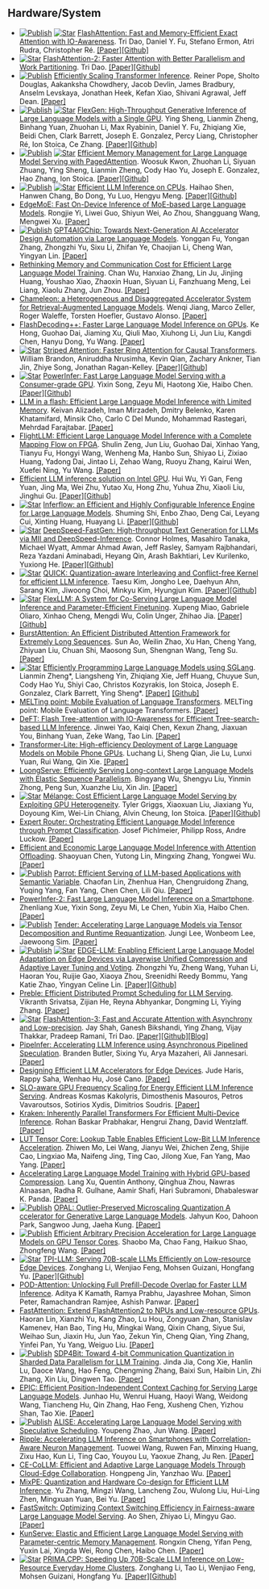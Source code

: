 

## Hardware/System

* [![Publish](https://img.shields.io/badge/Conference-NeurIPS'22-blue)]() [![Star](https://img.shields.io/github/stars/Dao-AILab/flash-attention.svg?style=social&label=Star)](https://github.com/Dao-AILab/flash-attention) [FlashAttention: Fast and Memory-Efficient Exact Attention with IO-Awareness](https://arxiv.org/abs/2205.14135). Tri Dao, Daniel Y. Fu, Stefano Ermon, Atri Rudra, Christopher Ré. [[Paper]](https://arxiv.org/abs/2205.14135)[[Github]](https://github.com/Dao-AILab/flash-attention)
* [![Star](https://img.shields.io/github/stars/Dao-AILab/flash-attention.svg?style=social&label=Star)](https://github.com/Dao-AILab/flash-attention) [FlashAttention-2: Faster Attention with Better Parallelism and Work Partitioning](https://arxiv.org/abs/2307.08691). Tri Dao. [[Paper]](https://arxiv.org/abs/2307.08691)[[Github]](https://github.com/Dao-AILab/flash-attention)
* [![Publish](https://img.shields.io/badge/Conference-MLSys'23%20Outstanding%20Award-blue)]() [Efficiently Scaling Transformer Inference](https://arxiv.org/abs/2211.05102). Reiner Pope, Sholto Douglas, Aakanksha Chowdhery, Jacob Devlin, James Bradbury, Anselm Levskaya, Jonathan Heek, Kefan Xiao, Shivani Agrawal, Jeff Dean. [[Paper]](https://arxiv.org/abs/2211.05102)
* [![Publish](https://img.shields.io/badge/Conference-ICML'23-blue)]() [![Star](https://img.shields.io/github/stars/FMInference/FlexGen.svg?style=social&label=Star)](https://github.com/FMInference/FlexGen) [FlexGen: High-Throughput Generative Inference of Large Language Models with a Single GPU](https://arxiv.org/abs/2303.06865). Ying Sheng, Lianmin Zheng, Binhang Yuan, Zhuohan Li, Max Ryabinin, Daniel Y. Fu, Zhiqiang Xie, Beidi Chen, Clark Barrett, Joseph E. Gonzalez, Percy Liang, Christopher Ré, Ion Stoica, Ce Zhang. [[Paper]](https://arxiv.org/abs/2303.06865)[[Github]](https://github.com/FMInference/FlexGen)
* [![Publish](https://img.shields.io/badge/Conference-SOSP%202023-blue)]() [![Star](https://img.shields.io/github/stars/vllm-project/vllm.svg?style=social&label=Star)](https://github.com/vllm-project/vllm) [Efficient Memory Management for Large Language Model Serving with PagedAttention](https://arxiv.org/abs/2309.06180). Woosuk Kwon, Zhuohan Li, Siyuan Zhuang, Ying Sheng, Lianmin Zheng, Cody Hao Yu, Joseph E. Gonzalez, Hao Zhang, Ion Stoica. [[Paper]](https://arxiv.org/abs/2309.06180)[[Github]](https://github.com/vllm-project/vllm)
* [![Publish](https://img.shields.io/badge/Conference-NeurIPS'23%20ENLSP-blue)]() [![Star](https://img.shields.io/github/stars/intel/intel-extension-for-transformers.svg?style=social&label=Star)](https://github.com/intel/intel-extension-for-transformers) [Efficient LLM Inference on CPUs](https://arxiv.org/abs/2311.00502). Haihao Shen, Hanwen Chang, Bo Dong, Yu Luo, Hengyu Meng. [[Paper]](https://arxiv.org/abs/2311.00502)[[Github]](https://github.com/intel/intel-extension-for-transformers)
* [EdgeMoE: Fast On-Device Inference of MoE-based Large Language Models](https://arxiv.org/abs/2308.14352v1). Rongjie Yi, Liwei Guo, Shiyun Wei, Ao Zhou, Shangguang Wang, Mengwei Xu. [[Paper]](https://arxiv.org/abs/2308.14352v1)
* [![Publish](https://img.shields.io/badge/Conference-ICCAD'23-blue)]() [GPT4AIGChip: Towards Next-Generation AI Accelerator Design Automation via Large Language Models](https://arxiv.org/abs/2309.10730). Yonggan Fu, Yongan Zhang, Zhongzhi Yu, Sixu Li, Zhifan Ye, Chaojian Li, Cheng Wan, Yingyan Lin. [[Paper]](https://arxiv.org/abs/2309.10730)
* [Rethinking Memory and Communication Cost for Efficient Large Language Model Training](https://arxiv.org/abs/2310.06003). Chan Wu, Hanxiao Zhang, Lin Ju, Jinjing Huang, Youshao Xiao, Zhaoxin Huan, Siyuan Li, Fanzhuang Meng, Lei Liang, Xiaolu Zhang, Jun Zhou. [[Paper]](https://arxiv.org/abs/2310.06003)
* [Chameleon: a Heterogeneous and Disaggregated Accelerator System for Retrieval-Augmented Language Models](https://arxiv.org/abs/2310.09949). Wenqi Jiang, Marco Zeller, Roger Waleffe, Torsten Hoefler, Gustavo Alonso. [[Paper]](https://arxiv.org/abs/2310.09949)
* [FlashDecoding++: Faster Large Language Model Inference on GPUs](https://arxiv.org/abs/2311.01282). Ke Hong, Guohao Dai, Jiaming Xu, Qiuli Mao, Xiuhong Li, Jun Liu, Kangdi Chen, Hanyu Dong, Yu Wang. [[Paper]](https://arxiv.org/abs/2311.01282)
* [![Star](https://img.shields.io/github/stars/striped_attention/.svg?style=social&label=Star)](https://github.com/striped_attention/) [Striped Attention: Faster Ring Attention for Causal Transformers](https://arxiv.org/abs/2311.09431). William Brandon, Aniruddha Nrusimha, Kevin Qian, Zachary Ankner, Tian Jin, Zhiye Song, Jonathan Ragan-Kelley. [[Paper]](https://arxiv.org/abs/2311.09431)[[Github]](https://github.com/exists-forall/striped_attention/)
* [![Star](https://img.shields.io/github/stars/SJTU-IPADS/PowerInfer.svg?style=social&label=Star)](https://github.com/SJTU-IPADS/PowerInfer) [PowerInfer: Fast Large Language Model Serving with a Consumer-grade GPU](https://arxiv.org/abs/2312.12456). Yixin Song, Zeyu Mi, Haotong Xie, Haibo Chen. [[Paper]](https://arxiv.org/abs/2312.12456)[[Github]](https://github.com/SJTU-IPADS/PowerInfer)
* [LLM in a flash: Efficient Large Language Model Inference with Limited Memory](https://arxiv.org/abs/2312.11514). Keivan Alizadeh, Iman Mirzadeh, Dmitry Belenko, Karen Khatamifard, Minsik Cho, Carlo C Del Mundo, Mohammad Rastegari, Mehrdad Farajtabar. [[Paper]](https://arxiv.org/abs/2312.11514)
* [FlightLLM: Efficient Large Language Model Inference with a Complete Mapping Flow on FPGA](https://arxiv.org/abs/2401.03868). Shulin Zeng, Jun Liu, Guohao Dai, Xinhao Yang, Tianyu Fu, Hongyi Wang, Wenheng Ma, Hanbo Sun, Shiyao Li, Zixiao Huang, Yadong Dai, Jintao Li, Zehao Wang, Ruoyu Zhang, Kairui Wen, Xuefei Ning, Yu Wang. [[Paper]](https://arxiv.org/abs/2401.03868)
* [Efficient LLM inference solution on Intel GPU](https://arxiv.org/abs/2401.05391). Hui Wu, Yi Gan, Feng Yuan, Jing Ma, Wei Zhu, Yutao Xu, Hong Zhu, Yuhua Zhu, Xiaoli Liu, Jinghui Gu. [[Paper]](https://arxiv.org/abs/2401.05391)[[Github]](https://github.com/intel/intel-extension-for-pytorch/tree/v2.1.10%2Bxpu/examples/gpu/inference/python/llm)
* [![Star](https://img.shields.io/github/stars/inferflow/inferflow.svg?style=social&label=Star)](https://github.com/inferflow/inferflow) [Inferflow: an Efficient and Highly Configurable Inference Engine for Large Language Models](https://arxiv.org/abs/2401.08294). Shuming Shi, Enbo Zhao, Deng Cai, Leyang Cui, Xinting Huang, Huayang Li. [[Paper]](https://arxiv.org/abs/2401.08294)[[Github]](https://github.com/inferflow/inferflow)
* [![Star](https://img.shields.io/github/stars/microsoft/DeepSpeed-MII.svg?style=social&label=Star)](https://github.com/microsoft/DeepSpeed-MII) [DeepSpeed-FastGen: High-throughput Text Generation for LLMs via MII and DeepSpeed-Inference](https://arxiv.org/abs/2401.08671). Connor Holmes, Masahiro Tanaka, Michael Wyatt, Ammar Ahmad Awan, Jeff Rasley, Samyam Rajbhandari, Reza Yazdani Aminabadi, Heyang Qin, Arash Bakhtiari, Lev Kurilenko, Yuxiong He. [[Paper]](https://arxiv.org/abs/2401.08671)[[Github]](https://github.com/microsoft/DeepSpeed-MII)
* [![Star](https://img.shields.io/github/stars/SqueezeBits/QUICK.svg?style=social&label=Star)](https://github.com/SqueezeBits/QUICK) [QUICK: Quantization-aware Interleaving and Conflict-free Kernel for efficient LLM inference](https://arxiv.org/abs/2402.10076). Taesu Kim, Jongho Lee, Daehyun Ahn, Sarang Kim, Jiwoong Choi, Minkyu Kim, Hyungjun Kim. [[Paper]](https://arxiv.org/abs/2402.10076)[[Github]](https://github.com/SqueezeBits/QUICK)
* [![Star](https://img.shields.io/github/stars/flexflow/FlexFlow.svg?style=social&label=Star)](https://github.com/flexflow/FlexFlow) [FlexLLM: A System for Co-Serving Large Language Model Inference and Parameter-Efficient Finetuning](https://arxiv.org/abs/2402.18789). Xupeng Miao, Gabriele Oliaro, Xinhao Cheng, Mengdi Wu, Colin Unger, Zhihao Jia. [[Paper]](https://arxiv.org/abs/2402.18789)[[Github]](https://github.com/flexflow/FlexFlow)
* [BurstAttention: An Efficient Distributed Attention Framework for Extremely Long Sequences](https://arxiv.org/abs/2403.09347). Sun Ao, Weilin Zhao, Xu Han, Cheng Yang, Zhiyuan Liu, Chuan Shi, Maosong Sun, Shengnan Wang, Teng Su. [[Paper]](https://arxiv.org/abs/2403.09347)
* [![Star](https://img.shields.io/github/stars/sgl-project/sglang.svg?style=social&label=Star)](https://github.com/sgl-project/sglang/tree/main) [Efficiently Programming Large Language Models using SGLang](https://arxiv.org/abs/2312.07104). Lianmin Zheng*, Liangsheng Yin, Zhiqiang Xie, Jeff Huang, Chuyue Sun, Cody Hao Yu, Shiyi Cao, Christos Kozyrakis, Ion Stoica, Joseph E. Gonzalez, Clark Barrett, Ying Sheng*. [[Paper]](https://arxiv.org/abs/2312.07104) [[Github]](https://github.com/sgl-project/sglang/tree/main)
* [MELTing point: Mobile Evaluation of Language Transformers](https://arxiv.org/abs/2403.12844). MELTing point: Mobile Evaluation of Language Transformers. [[Paper]](https://arxiv.org/abs/2403.12844)
* [DeFT: Flash Tree-attention with IO-Awareness for Efficient Tree-search-based LLM Inference](https://arxiv.org/abs/2404.00242). Jinwei Yao, Kaiqi Chen, Kexun Zhang, Jiaxuan You, Binhang Yuan, Zeke Wang, Tao Lin. [[Paper]](https://arxiv.org/abs/2404.00242)
* [Transformer-Lite: High-efficiency Deployment of Large Language Models on Mobile Phone GPUs](https://arxiv.org/abs/2403.20041). Luchang Li, Sheng Qian, Jie Lu, Lunxi Yuan, Rui Wang, Qin Xie. [[Paper]](https://arxiv.org/abs/2403.20041)
* [LoongServe: Efficiently Serving Long-context Large Language Models with Elastic Sequence Parallelism](https://arxiv.org/abs/2404.09526). Bingyang Wu, Shengyu Liu, Yinmin Zhong, Peng Sun, Xuanzhe Liu, Xin Jin. [[Paper]](https://arxiv.org/abs/2404.09526)
* [![Star](https://img.shields.io/github/stars/tyler-griggs/melange-release.svg?style=social&label=Star)](https://github.com/tyler-griggs/melange-release) [Mélange: Cost Efficient Large Language Model Serving by Exploiting GPU Heterogeneity](https://arxiv.org/abs/2404.14527). Tyler Griggs, Xiaoxuan Liu, Jiaxiang Yu, Doyoung Kim, Wei-Lin Chiang, Alvin Cheung, Ion Stoica. [[Paper]](https://arxiv.org/abs/2404.14527)[[Github]](https://github.com/tyler-griggs/melange-release)
* [Expert Router: Orchestrating Efficient Language Model Inference through Prompt Classification](https://arxiv.org/abs/2404.15153). Josef Pichlmeier, Philipp Ross, Andre Luckow. [[Paper]](https://arxiv.org/abs/2404.15153)
* [Efficient and Economic Large Language Model Inference with Attention Offloading](https://arxiv.org/abs/2405.01814). Shaoyuan Chen, Yutong Lin, Mingxing Zhang, Yongwei Wu. [[Paper]](https://arxiv.org/abs/2405.01814)
* [![Publish](https://img.shields.io/badge/Conference-OSDI'24-blue)]() [Parrot: Efficient Serving of LLM-based Applications with Semantic Variable](https://arxiv.org/abs/2405.19888). Chaofan Lin, Zhenhua Han, Chengruidong Zhang, Yuqing Yang, Fan Yang, Chen Chen, Lili Qiu. [[Paper]](https://arxiv.org/abs/2405.19888)
* [PowerInfer-2: Fast Large Language Model Inference on a Smartphone](https://arxiv.org/abs/2406.06282). Zhenliang Xue, Yixin Song, Zeyu Mi, Le Chen, Yubin Xia, Haibo Chen. [[Paper]](https://arxiv.org/abs/2406.06282)
* [![Publish](https://img.shields.io/badge/Conference-ISCA'24-blue)]() [Tender: Accelerating Large Language Models via Tensor Decomposition and Runtime Requantization](https://arxiv.org/abs/2406.12930). Jungi Lee, Wonbeom Lee, Jaewoong Sim. [[Paper]](https://arxiv.org/abs/2406.12930)
* [![Publish](https://img.shields.io/badge/Conference-DAC'24-blue)]() [![Star](https://img.shields.io/github/stars/GATECH-EIC/Edge-LLM.svg?style=social&label=Star)](https://github.com/GATECH-EIC/Edge-LLM) [EDGE-LLM: Enabling Efficient Large Language Model Adaptation on Edge Devices via Layerwise Unified Compression and Adaptive Layer Tuning and Voting](https://arxiv.org/abs/2406.15758). Zhongzhi Yu, Zheng Wang, Yuhan Li, Haoran You, Ruijie Gao, Xiaoya Zhou, Sreenidhi Reedy Bommu, Yang Katie Zhao, Yingyan Celine Lin. [[Paper]](https://arxiv.org/abs/2406.15758)[[Github]](https://github.com/GATECH-EIC/Edge-LLM)
* [Preble: Efficient Distributed Prompt Scheduling for LLM Serving](https://arxiv.org/abs/2407.00023). Vikranth Srivatsa, Zijian He, Reyna Abhyankar, Dongming Li, Yiying Zhang. [[Paper]](https://arxiv.org/abs/2407.00023)
* [![Star](https://img.shields.io/github/stars/Dao-AILab/flash-attention.svg?style=social&label=Star)](https://github.com/Dao-AILab/flash-attention) [FlashAttention-3: Fast and Accurate Attention with Asynchrony and Low-precision](https://arxiv.org/abs/2407.08608). Jay Shah, Ganesh Bikshandi, Ying Zhang, Vijay Thakkar, Pradeep Ramani, Tri Dao. [[Paper]](https://arxiv.org/abs/2407.08608)[[Github]](https://github.com/Dao-AILab/flash-attention)[[Blog]](https://tridao.me/blog/2024/flash3/)
* [PipeInfer: Accelerating LLM Inference using Asynchronous Pipelined Speculation](https://arxiv.org/abs/2407.11798). Branden Butler, Sixing Yu, Arya Mazaheri, Ali Jannesari. [[Paper]](https://arxiv.org/abs/2407.11798)
* [Designing Efficient LLM Accelerators for Edge Devices](https://arxiv.org/abs/2408.00462). Jude Haris, Rappy Saha, Wenhao Hu, José Cano. [[Paper]](https://arxiv.org/abs/2408.00462)
* [SLO-aware GPU Frequency Scaling for Energy Efficient LLM Inference Serving](https://arxiv.org/abs/2408.05235). Andreas Kosmas Kakolyris, Dimosthenis Masouros, Petros Vavaroutsos, Sotirios Xydis, Dimitrios Soudris. [[Paper]](https://arxiv.org/abs/2408.05235)
* [Kraken: Inherently Parallel Transformers For Efficient Multi-Device Inference](https://arxiv.org/abs/2408.07802). Rohan Baskar Prabhakar, Hengrui Zhang, David Wentzlaff. [[Paper]](https://arxiv.org/abs/2408.07802)
* [LUT Tensor Core: Lookup Table Enables Efficient Low-Bit LLM Inference Acceleration](https://arxiv.org/abs/2408.06003). Zhiwen Mo, Lei Wang, Jianyu Wei, Zhichen Zeng, Shijie Cao, Lingxiao Ma, Naifeng Jing, Ting Cao, Jilong Xue, Fan Yang, Mao Yang. [[Paper]](https://arxiv.org/abs/2408.06003)
* [Accelerating Large Language Model Training with Hybrid GPU-based Compression](https://arxiv.org/abs/2409.02423). Lang Xu, Quentin Anthony, Qinghua Zhou, Nawras Alnaasan, Radha R. Gulhane, Aamir Shafi, Hari Subramoni, Dhabaleswar K. Panda. [[Paper]](https://arxiv.org/abs/2409.02423)
* [![Publish](https://img.shields.io/badge/Conference-DAC'24-blue)]() [OPAL: Outlier-Preserved Microscaling Quantization A ccelerator for Generative Large Language Models](https://arxiv.org/abs/2409.05902). Jahyun Koo, Dahoon Park, Sangwoo Jung, Jaeha Kung. [[Paper]](https://arxiv.org/abs/2409.05902)
* [![Publish](https://img.shields.io/badge/Conference-ASPDAC'25-blue)]() [Efficient Arbitrary Precision Acceleration for Large Language Models on GPU Tensor Cores](https://arxiv.org/abs/2409.17870). Shaobo Ma, Chao Fang, Haikuo Shao, Zhongfeng Wang. [[Paper]](https://arxiv.org/abs/2409.17870)
* [![Star](https://img.shields.io/github/stars/Lizonghang/TPI-LLM.svg?style=social&label=Star)](https://github.com/Lizonghang/TPI-LLM) [TPI-LLM: Serving 70B-scale LLMs Efficiently on Low-resource Edge Devices](https://arxiv.org/abs/2410.00531). Zonghang Li, Wenjiao Feng, Mohsen Guizani, Hongfang Yu. [[Paper]](https://arxiv.org/abs/2410.00531)[[Github]](https://github.com/Lizonghang/TPI-LLM)
* [POD-Attention: Unlocking Full Prefill-Decode Overlap for Faster LLM Inference](https://arxiv.org/abs/2410.18038). Aditya K Kamath, Ramya Prabhu, Jayashree Mohan, Simon Peter, Ramachandran Ramjee, Ashish Panwar. [[Paper]](https://arxiv.org/abs/2410.18038)
* [FastAttention: Extend FlashAttention2 to NPUs and Low-resource GPUs](https://arxiv.org/abs/2410.16663). Haoran Lin, Xianzhi Yu, Kang Zhao, Lu Hou, Zongyuan Zhan, Stanislav Kamenev, Han Bao, Ting Hu, Mingkai Wang, Qixin Chang, Siyue Sui, Weihao Sun, Jiaxin Hu, Jun Yao, Zekun Yin, Cheng Qian, Ying Zhang, Yinfei Pan, Yu Yang, Weiguo Liu. [[Paper]](https://arxiv.org/abs/2410.16663)
* [![Publish](https://img.shields.io/badge/Conference-NeurIPS'24-blue)]() [SDP4Bit: Toward 4-bit Communication Quantization in Sharded Data Parallelism for LLM Training](https://arxiv.org/abs/2410.15526). Jinda Jia, Cong Xie, Hanlin Lu, Daoce Wang, Hao Feng, Chengming Zhang, Baixi Sun, Haibin Lin, Zhi Zhang, Xin Liu, Dingwen Tao. [[Paper]](https://arxiv.org/abs/2410.15526)
* [EPIC: Efficient Position-Independent Context Caching for Serving Large Language Models](https://arxiv.org/abs/2410.15332). Junhao Hu, Wenrui Huang, Haoyi Wang, Weidong Wang, Tiancheng Hu, Qin Zhang, Hao Feng, Xusheng Chen, Yizhou Shan, Tao Xie. [[Paper]](https://arxiv.org/abs/2410.15332)
* [![Publish](https://img.shields.io/badge/Conference-ICCAD'24-blue)]() [ALISE: Accelerating Large Language Model Serving with Speculative Scheduling](https://arxiv.org/abs/2410.23537). Youpeng Zhao, Jun Wang. [[Paper]](https://arxiv.org/abs/2410.23537)
* [Ripple: Accelerating LLM Inference on Smartphones with Correlation-Aware Neuron Management](https://arxiv.org/abs/2410.19274). Tuowei Wang, Ruwen Fan, Minxing Huang, Zixu Hao, Kun Li, Ting Cao, Youyou Lu, Yaoxue Zhang, Ju Ren. [[Paper]](https://arxiv.org/abs/2410.19274)
* [CE-CoLLM: Efficient and Adaptive Large Language Models Through Cloud-Edge Collaboration](https://arxiv.org/abs/2411.02829). Hongpeng Jin, Yanzhao Wu. [[Paper]](https://arxiv.org/abs/2411.02829)
* [MixPE: Quantization and Hardware Co-design for Efficient LLM Inference](https://arxiv.org/abs/2411.16158). Yu Zhang, Mingzi Wang, Lancheng Zou, Wulong Liu, Hui-Ling Zhen, Mingxuan Yuan, Bei Yu. [[Paper]](https://arxiv.org/abs/2411.16158)
* [FastSwitch: Optimizing Context Switching Efficiency in Fairness-aware Large Language Model Serving](https://arxiv.org/abs/2411.18424). Ao Shen, Zhiyao Li, Mingyu Gao. [[Paper]](https://arxiv.org/abs/2411.18424)
* [KunServe: Elastic and Efficient Large Language Model Serving with Parameter-centric Memory Management](https://arxiv.org/abs/2412.18169). Rongxin Cheng, Yifan Peng, Yuxin Lai, Xingda Wei, Rong Chen, Haibo Chen. [[Paper]](https://arxiv.org/abs/2412.18169)
* [![Star](https://img.shields.io/github/stars/Lizonghang/prima.cpp.svg?style=social&label=Star)](https://github.com/Lizonghang/prima.cpp) [PRIMA.CPP: Speeding Up 70B-Scale LLM Inference on Low-Resource Everyday Home Clusters](https://arxiv.org/pdf/2504.08791). Zonghang Li, Tao Li, Wenjiao Feng, Mohsen Guizani, Hongfang Yu. [[Paper]](https://arxiv.org/pdf/2504.08791)[[Github]](https://github.com/Lizonghang/prima.cpp)

